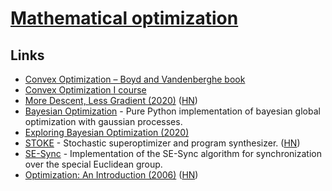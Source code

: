 # [Mathematical optimization](https://en.wikipedia.org/wiki/Convex_optimization)

## Links

- [Convex Optimization – Boyd and Vandenberghe book](http://stanford.edu/~boyd/cvxbook/)
- [Convex Optimization I course](http://web.stanford.edu/class/ee364a/)
- [More Descent, Less Gradient (2020)](https://koaning.io/posts/more-descent-less-gradient/) ([HN](https://news.ycombinator.com/item?id=23004026))
- [Bayesian Optimization](https://github.com/fmfn/BayesianOptimization) - Pure Python implementation of bayesian global optimization with gaussian processes.
- [Exploring Bayesian Optimization (2020)](https://distill.pub/2020/bayesian-optimization/)
- [STOKE](http://stoke.stanford.edu/) - Stochastic superoptimizer and program synthesizer. ([HN](https://news.ycombinator.com/item?id=23331674))
- [SE-Sync](https://github.com/david-m-rosen/SE-Sync) - Implementation of the SE-Sync algorithm for synchronization over the special Euclidean group.
- [Optimization: An Introduction (2006)](http://www3.imperial.ac.uk/pls/portallive/docs/1/7288263.PDF) ([HN](https://news.ycombinator.com/item?id=18800902))
